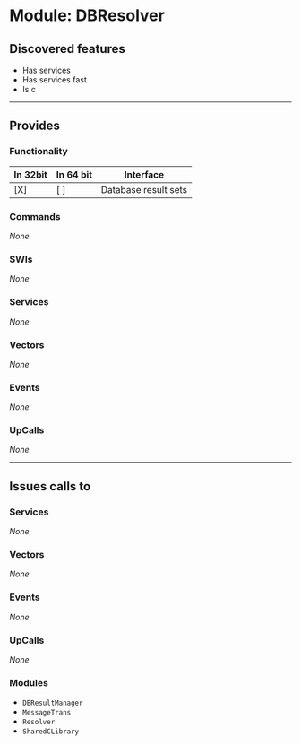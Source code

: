 # Module: DBResolver

## Discovered features


* Has services
* Has services fast
* Is c

---

## Provides

### Functionality

| In 32bit | In 64 bit | Interface |
|----------|-----------|-----------|
| [X]      | [ ]       | Database result sets |

### Commands


*None*


### SWIs


*None*


### Services


*None*


### Vectors


*None*


### Events


*None*


### UpCalls


*None*


---

## Issues calls to

### Services


*None*


### Vectors


*None*


### Events


*None*


### UpCalls


*None*


### Modules


* `DBResultManager`
* `MessageTrans`
* `Resolver`
* `SharedCLibrary`


